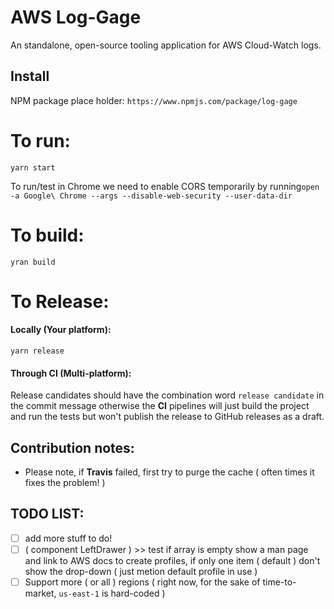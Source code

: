 # AWS Log-Gage
An standalone, open-source tooling application for AWS Cloud-Watch logs.


<!-- ![Screenshot1](./screenshots/01.png "Twitool screenshot 01") -->



<!-- CircleCI-Build: [![CircleCI](https://circleci.com/gh/mim-Armand/TwiTool.svg?style=svg)](https://circleci.com/gh/mim-Armand/TwiTool) -->

<!-- [![Dependency Status](https://gemnasium.com/badges/github.com/mim-Armand/status.ctl.alexa.skill.svg)](https://gemnasium.com/github.com/mim-Armand/status.ctl.alexa.skill) -->


## Install
NPM package place holder:
`https://www.npmjs.com/package/log-gage`

# To run:
`yarn start`

To run/test in Chrome we need to enable CORS temporarily by running`open -a Google\ Chrome --args --disable-web-security --user-data-dir`

# To build:
`yran build`

# To Release:
#### Locally (Your platform):
`yarn release`
#### Through CI (Multi-platform):
Release candidates should have the combination word `release candidate` in the commit message otherwise the **CI** pipelines will just build the project and run the tests but won't publish the release to GitHub releases as a draft.




## Contribution notes:
 * Please note, if **Travis** failed, first try to purge the cache ( often times it fixes the problem! )





## TODO LIST:
- [ ]  add more stuff to do!
- [ ] ( component LeftDrawer ) >> test if array is empty show a man page and link to AWS docs to create profiles, if only one item ( default ) don't show the drop-down ( just metion default profile in use )
- [ ] Support more ( or all ) regions ( right now, for the sake of time-to-market, `us-east-1` is hard-coded )